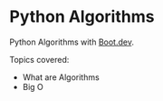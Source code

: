 # Python Algorithms

Python Algorithms with [Boot.dev](https://www.boot.dev/).

Topics covered:
- What are Algorithms
- Big O
